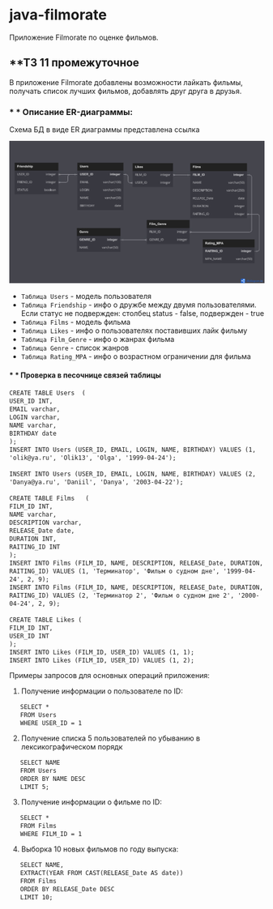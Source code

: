 # java-filmorate
Приложение Filmorate по оценке фильмов.
## **ТЗ 11 промежуточное
В приложение Filmorate добавлены возможности лайкать фильмы, получать список лучших фильмов, добавлять друг друга в друзья.
### * * Описание ER-диаграммы:
Схема БД в виде ER диаграммы представлена ссылка

![диаграмма](https://github.com/Olik1/java-filmorate/blob/develop/schema.png)

* `Таблица Users` - модель пользователя
* `Таблица Friendship` - инфо о дружбе между двумя пользователями.
Если статус не подвержден: столбец status - false, подвержден - true
* `Таблица Films` - модель фильма
* `Таблица Likes` - инфо о пользователях поставивших лайк фильму
* `Таблица Film_Genre` - инфо о жанрах фильма
* `Таблица Genre` - список жанров
* `Таблица Rating_MPA` - инфо о  возрастном ограничении для фильма

####  * * Проверка в песочнице связей таблицы
```
CREATE TABLE Users  (
USER_ID INT,
EMAIL varchar,
LOGIN varchar,
NAME varchar,
BIRTHDAY date
);
INSERT INTO Users (USER_ID, EMAIL, LOGIN, NAME, BIRTHDAY) VALUES (1, 'olik@ya.ru', 'Olik13', 'Olga', '1999-04-24');

INSERT INTO Users (USER_ID, EMAIL, LOGIN, NAME, BIRTHDAY) VALUES (2, 'Danya@ya.ru', 'Daniil', 'Danya', '2003-04-22');

CREATE TABLE Films   (
FILM_ID INT,
NAME varchar,
DESCRIPTION varchar,
RELEASE_Date date,
DURATION INT,
RAITING_ID INT
);
INSERT INTO Films (FILM_ID, NAME, DESCRIPTION, RELEASE_Date, DURATION, RAITING_ID) VALUES (1, 'Терминатор', 'Фильм о судном дне', '1999-04-24', 2, 9);
INSERT INTO Films (FILM_ID, NAME, DESCRIPTION, RELEASE_Date, DURATION, RAITING_ID) VALUES (2, 'Терминатор 2', 'Фильм о судном дне 2', '2000-04-24', 2, 9);

CREATE TABLE Likes (
FILM_ID INT,
USER_ID INT
);
INSERT INTO Likes (FILM_ID, USER_ID) VALUES (1, 1);
INSERT INTO Likes (FILM_ID, USER_ID) VALUES (1, 2);
```
Примеры запросов для основных операций приложения:
1. Получение информации о пользователе по ID:
```
   SELECT *
   FROM Users
   WHERE USER_ID = 1
```
2. Получение списка 5 пользователей по убыванию в лексикографическом порядк
```
   SELECT NAME
   FROM Users
   ORDER BY NAME DESC
   LIMIT 5;
```
3. Получение информации о фильме по ID:
```
   SELECT *
   FROM Films
   WHERE FILM_ID = 1
```
4. Выборка 10 новых фильмов по году выпуска:
```
   SELECT NAME,
   EXTRACT(YEAR FROM CAST(RELEASE_Date AS date))
   FROM Films
   ORDER BY RELEASE_Date DESC
   LIMIT 10;
```

